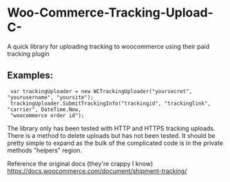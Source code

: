 # Woo-Commerce-Tracking-Upload-C-
A quick library for uploading tracking to woocommerce using their paid tracking plugin

## Examples:

     var trackingUploader = new WCTrackingUploader("yoursecret", "yourusername", "yoursite");
     trackingUploader.SubmitTrackingInfo("trackingid", "trackinglink", "carrier", DateTime.Now,
     "woocommerce order id");  
            


The library only has been tested with HTTP and HTTPS tracking uploads. There is a method to delete uploads but has not been tested. It should be pretty simple to expand as the bulk of the complicated code is in the private methods "helpers" region. 

Reference the original docs (they're crappy I know)
https://docs.woocommerce.com/document/shipment-tracking/
